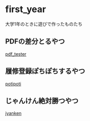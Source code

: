 # first_year
大学1年のときに遊びで作ったものたち

## PDFの差分とるやつ
[pdf_tester](pdf_tester/)

## 履修登録ぽちぽちするやつ
[potipoti](potipoti/)

## じゃんけん絶対勝つやつ
[jyanken](jyanken/)

